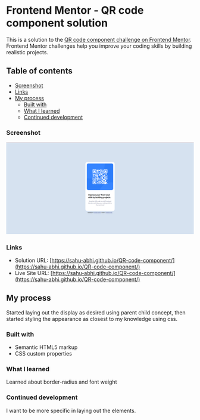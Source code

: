 # Frontend Mentor - QR code component solution

This is a solution to the [QR code component challenge on Frontend Mentor](https://www.frontendmentor.io/challenges/qr-code-component-iux_sIO_H). Frontend Mentor challenges help you improve your coding skills by building realistic projects. 

## Table of contents

  - [Screenshot](#screenshot)
  - [Links](#links)
  - [My process](#my-process)
    - [Built with](#built-with)
    - [What I learned](#what-i-learned)
    - [Continued development](#continued-development)


### Screenshot

![](/Screenshot.png)

### Links

- Solution URL: [https://sahu-abhi.github.io/QR-code-component/](https://sahu-abhi.github.io/QR-code-component/)
- Live Site URL: [https://sahu-abhi.github.io/QR-code-component/](https://sahu-abhi.github.io/QR-code-component/)

## My process
Started laying out the display as desired using parent child concept, then started styling the appearance as closest to my knowledge using css.  
### Built with

- Semantic HTML5 markup
- CSS custom properties


### What I learned

Learned about border-radius and font weight

### Continued development

I want to be more specific in laying out the elements.



